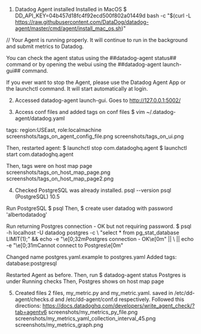 1. Datadog Agent installed 
Installed in MacOS
$ DD_API_KEY=04b457d18fc4f92ecd500f802a01449d bash -c "$(curl -L https://raw.githubusercontent.com/DataDog/datadog-agent/master/cmd/agent/install_mac_os.sh)"

// Your Agent is running properly. It will continue to run in the
background and submit metrics to Datadog.

You can check the agent status using the ##datadog-agent status## command or by opening the webui using the ##datadog-agent launch-gui## command.

If you ever want to stop the Agent, please use the Datadog Agent App or the launchctl command. It will start automatically at login.

2. Accessed datadog-agent launch-gui. Goes to http://127.0.0.1:5002/ 

3. Access conf files and added tags on conf files
$ vim ~/.datadog-agent/datadog.yaml

tags: region:USEast, role:localmachine
screenshots/tags_on_agent_config_file.png
screenshots/tags_on_ui.png

Then, restarted agent: 
$ launchctl stop com.datadoghq.agent
$ launchctl start com.datadoghq.agent

Then, tags were on host map page
screenshots/tags_on_host_map_page.png
screenshots/tags_on_host_map_page2.png

4. Checked PostgreSQL was already installed.
psql --version
psql (PostgreSQL) 10.5

Run PostgreSQL
$ psql
Then, 
$ create user datadog with password 'albertodatadog'

Run returning Postgres connection - OK but not requiring password.
$ psql -h localhost -U datadog postgres -c \ "select * from pg_stat_database LIMIT(1);" && echo -e "\e[0;32mPostgres connection - OK\e[0m" || \ || echo -e "\e[0;31mCannot connect to Postgres\e[0m"

Changed name postgres.yaml.example to postgres.yaml
Added tags: database:postgresql

Restarted Agent as before. Then, run 
$ datadog-agent status
Postgres is under Running checks
Then, Postgres shows on host map page

5. Created files 2 files, my_metric.py and my_metric.yaml. saved in /etc/dd-agent/checks.d and /etc/dd-agent/conf.d respectively.
Followed this directions: https://docs.datadoghq.com/developers/write_agent_check/?tab=agentv6
screenshots/my_metrics_py_file.png
screenshots/my_metrics_yaml_collection_interval_45.png
screenshots/my_metrics_graph.png
